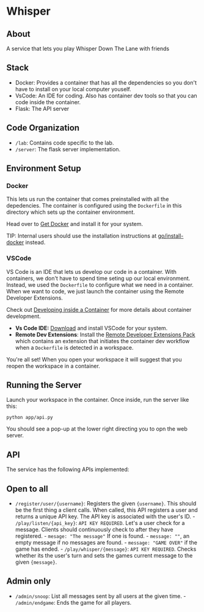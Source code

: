 # Whisper

## About

A service that lets you play Whisper Down The Lane with friends

## Stack

- Docker: Provides a container that has all the dependencies so you don't have
to install on your local computer youself.  
- VsCode: An IDE for coding. Also has container dev tools so that you can code
inside the container. 
- Flask: The API server 

## Code Organization

- `/lab`: Contains code specific to the lab.  
- `/server`: The flask server implementation.

## Environment Setup

### Docker

This lets us run the container that comes preinstalled with all the depedencies.
The container is configured using the `Dockerfile` in this directory which sets
up the container environment.

Head over to [Get Docker](http://docs.docker.com/get-docker/) and install it for
your system.

TIP: Internal users should use the installation instructions at
[go/install-docker](http://go/install-docker) instead.

### VSCode

VS Code is an IDE that lets us develop our code in a container. With containers,
we don't have to spend time seting up our local environment. Instead, we used
the `Dockerfile` to configure what we need in a container. When we want to code,
we just launch the container using the Remote Developer Extensions.

Check out [Developing inside a
Container](https://code.visualstudio.com/docs/devcontainers/containers) for more
details about container development.


- __Vs Code IDE:__ [Download](http://code.visualstudio.com/download) and install
VSCode for your system. 
- __Remote Dev Extensions__: Install the [Remote Developer Extensions
Pack](https://marketplace.visualstudio.com/items?itemName=ms-vscode-remote.vscode-remote-extensionpack)
which contains an extension that initiates the container dev workflow when a
`Dockerfile` is detected in a workspace.

You're all set! When you open your workspace it will suggest that you reopen the
workspace in a container.

## Running the Server

Launch your workspace in the container. Once inside, run the server like this:

    python app/api.py

You should see a pop-up at the lower right directing you to opn the web server.

## API

The service has the following APIs implemented:

## Open to all
- `/register/user/{username}`: Registers the given `{username}`. This should be
the first thing a client calls. When called, this API registers a user and
returns a unique API key. The API key is associated with the user's ID.  -
`/play/listen/{api_key}`: `API KEY REQUIRED`. Let's a user check for a message.
Clients should continuously check to after they have registered.  - `mesage:
"The message"` If one is found.  - `message: ""`, an empty message if no
messages are found.  - `message: "GAME OVER"` if the game has ended.  -
`/play/whisper/{message}`: `API KEY REQUIRED`. Checks whether its the user's
turn and sets the games current message to the given `{message}`.

## Admin only

- `/admin/snoop`: List all messages sent by all users at the given time.  -
`/admin/endgame`: Ends the game for all players.
